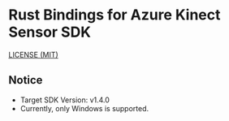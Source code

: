 Rust Bindings for Azure Kinect Sensor SDK
=====

[LICENSE (MIT)](LICENSE)

## Notice

* Target SDK Version: v1.4.0
* Currently, only Windows is supported.
